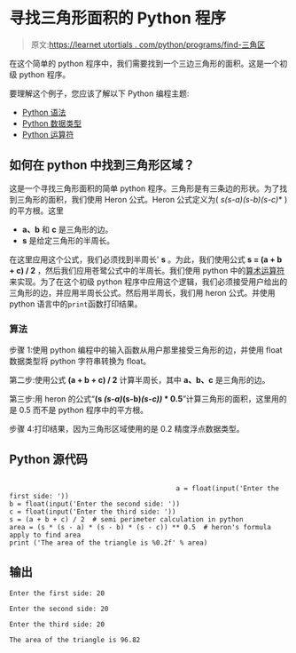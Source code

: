 # 寻找三角形面积的 Python 程序

> 原文:[https://learnet utortials . com/python/programs/find-三角区](https://learnetutorials.com/python/programs/find-triangle-area)

在这个简单的 python 程序中，我们需要找到一个三边三角形的面积。这是一个初级 python 程序。

要理解这个例子，您应该了解以下 Python 编程主题:

*   [Python 语法](../../python/syntax-comments "Python Syntax")
*   [Python 数据类型](../../python/python-datatypes "Datatypes in Python")
*   [Python 运算符](../../python/python-operators "Python Operators")

## 如何在 python 中找到三角形区域？

这是一个寻找三角形面积的简单 python 程序。三角形是有三条边的形状。为了找到三角形的面积，我们使用 Heron 公式。Heron 公式定义为( **s*(s-a)*(s-b)*(s-c)** )的平方根。这里

*   **a、b** 和 **c** 是三角形的边。
*   **s** 是给定三角形的半周长。

在这里应用这个公式，我们必须找到半周长' **s** 。为此，我们使用公式 **s = (a + b + c) / 2** ，然后我们应用苍鹭公式中的半周长。我们使用 python 中的[算术运算符](../../python/python-operators "Operators in python")来实现。为了在这个初级 python 程序中应用这个逻辑，我们必须接受用户给出的三角形的边，并应用半周长公式。然后用半周长，我们用 heron 公式。并使用 python 语言中的`print`函数打印结果。

### 算法

步骤 1:使用 python 编程中的输入函数从用户那里接受三角形的边，并使用 float 数据类型将 python 字符串转换为 float。

第二步:使用公式 **(a + b + c) / 2** 计算半周长，其中 **a、b、c** 是三角形的边。

第三步:用 heron 的公式“**(s *(s-a)*(s-b)*(s-c))* * 0.5**”计算三角形的面积，这里用的是 0.5 而不是 python 程序中的平方根。

步骤 4:打印结果，因为三角形区域使用的是 0.2 精度浮点数据类型。

## Python 源代码

```

                                          a = float(input('Enter the first side: '))
b = float(input('Enter the second side: '))
c = float(input('Enter the third side: '))
s = (a + b + c) / 2  # semi perimeter calculation in python
area = (s * (s - a) * (s - b) * (s - c)) ** 0.5  # heron's formula apply to find area
print ('The area of the triangle is %0.2f' % area)

```

## 输出

```
Enter the first side: 20

Enter the second side: 20

Enter the third side: 20

The area of the triangle is 96.82
```